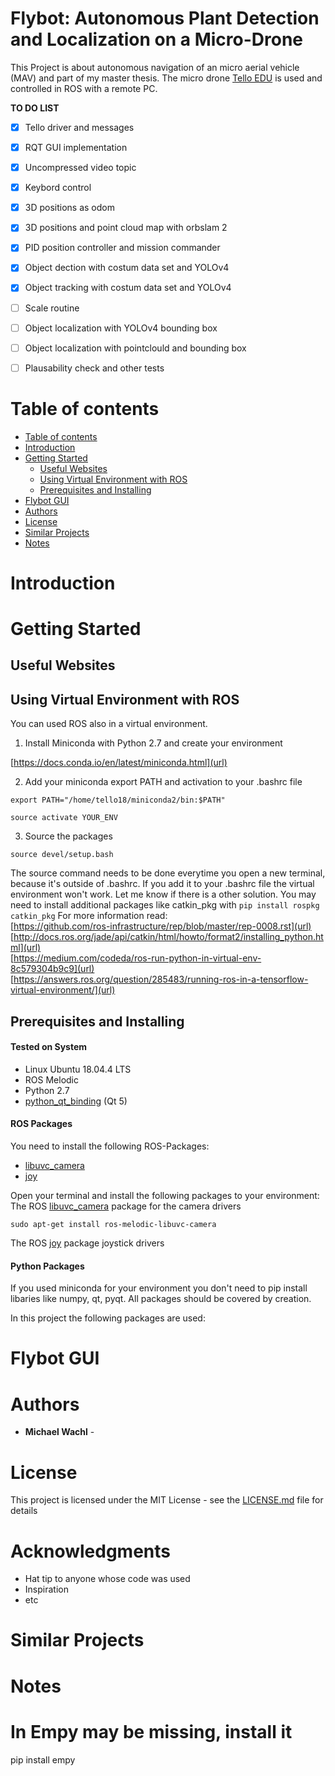 Flybot: Autonomous Plant Detection and Localization on a Micro-Drone
============================

This Project is about autonomous navigation of an micro aerial vehicle (MAV) and part of my master thesis.
The micro drone [Tello EDU](https://www.ryzerobotics.com/de/tello-edu) is used and controlled in ROS with a remote PC.

**TO DO LIST**
- [x] Tello driver and messages
- [x] RQT GUI implementation
- [x] Uncompressed video topic
- [x] Keybord control
- [x] 3D positions as odom
- [x] 3D positions and point cloud map with orbslam 2
- [x] PID position controller and mission commander
- [x] Object dection with costum data set and YOLOv4
- [x] Object tracking with costum data set and YOLOv4
- [ ] Scale routine
- [ ] Object localization with YOLOv4 bounding box
- [ ] Object localization with pointclould and bounding box
- [ ] Plausability check and other tests


Table of contents
=================

<!--ts-->
   * [Table of contents](#table-of-contents)
   * [Introduction](#introduction)
   * [Getting Started](#getting-started)
      * [Useful Websites](#useful-websites)
      * [Using Virtual Environment with ROS](#using-virtual-environment-with-ros)
      * [Prerequisites and Installing](#prerequisites-and-installing)
   * [Flybot GUI](#flybot-gui)
   * [Authors](#authors)
   * [License](#license)
   * [Similar Projects](#similar-projects)
   * [Notes](#notes)
<!--te-->

Introduction
============


Getting Started
===============

Useful Websites
----------------


Using Virtual Environment with ROS
----------------------------------

You can used ROS also in a virtual environment.

1. Install Miniconda with Python 2.7 and create your environment

[https://docs.conda.io/en/latest/miniconda.html](url)


2. Add your miniconda export PATH and activation to your .bashrc file
```
export PATH="/home/tello18/miniconda2/bin:$PATH"
```
```
source activate YOUR_ENV
```


3. Source the packages
```
source devel/setup.bash
```

The source command needs to be done everytime you open a new terminal, because it's outside of .bashrc.
If you add it to your .bashrc file the virtual environment won't work. Let me know if there is a other solution.
You may need to install additional packages like catkin_pkg with `pip install rospkg catkin_pkg`
For more information read:  
[https://github.com/ros-infrastructure/rep/blob/master/rep-0008.rst](url)  
[http://docs.ros.org/jade/api/catkin/html/howto/format2/installing_python.html](url)  
[https://medium.com/codeda/ros-run-python-in-virtual-env-8c579304b9c9](url)  
[https://answers.ros.org/question/285483/running-ros-in-a-tensorflow-virtual-environment/](url)


Prerequisites and Installing
----------------------------

#### Tested on System
* Linux Ubuntu 18.04.4 LTS
* ROS Melodic
* Python 2.7
* [python_qt_binding](https://github.com/ros-visualization/python_qt_binding) (Qt 5)


#### ROS Packages
You need to install the following ROS-Packages:
*  [libuvc_camera](https://wiki.ros.org/libuvc_camera)
*  [joy](https://wiki.ros.org/joy)

Open your terminal and install the following packages to your environment:  
The ROS [libuvc_camera](https://wiki.ros.org/libuvc_camera) package for the camera drivers
```
sudo apt-get install ros-melodic-libuvc-camera
```
The ROS [joy](https://wiki.ros.org/joy) package joystick drivers 

#### Python Packages
If you used miniconda for your environment you don't need to pip install libaries like numpy, qt, pyqt.
All packages should be covered by creation. 

In this project the following packages are used:


Flybot GUI
==========


Authors
=======

* **Michael Wachl** - 


License
=======

This project is licensed under the MIT License - see the [LICENSE.md](LICENSE.md) file for details

Acknowledgments
===============

* Hat tip to anyone whose code was used
* Inspiration
* etc

Similar Projects
================


Notes
=====



In Empy may be missing, install it
========================================================================
pip install empy




